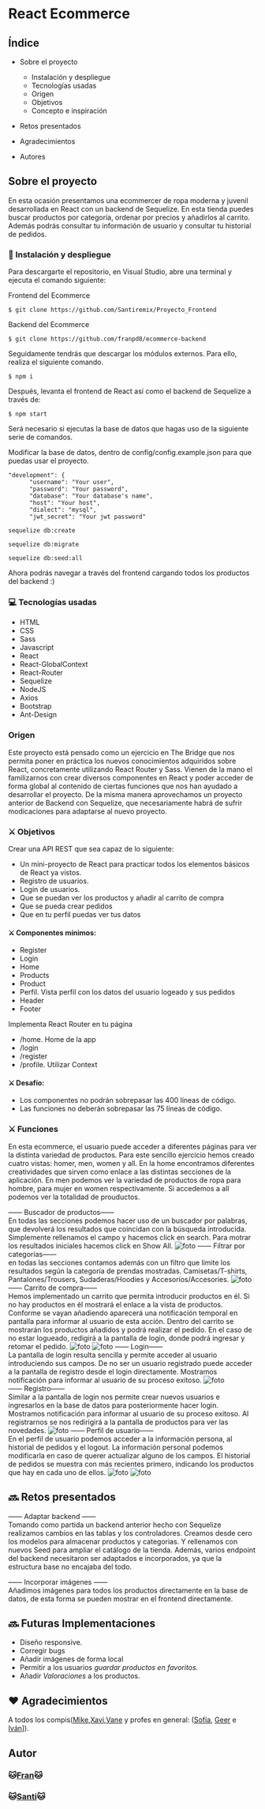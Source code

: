 #  React Ecommerce

## Índice

* Sobre el proyecto
    * Instalación y despliegue
    * Tecnologías usadas
    * Origen
    * Objetivos
    * Concepto e inspiración

* Retos presentados

* Agradecimientos

* Autores

## Sobre el proyecto

En esta ocasión presentamos una ecommercer de ropa moderna y juvenil desarrollada en React con un backend de Sequelize.  En esta tienda puedes buscar productos por categoría, ordenar por precios y añadirlos al carrito. Además podrás consultar tu información de usuario y consultar tu historial de pedidos. 

### 💫 Instalación y despliegue

Para descargarte el repositorio, en Visual Studio, abre una terminal y ejecuta el comando siguiente:


Frontend del Ecommerce
```
$ git clone https://github.com/Santiremix/Proyecto_Frontend
```
Backend del Ecommerce
```
$ git clone https://github.com/franpd8/ecommerce-backend
```

 Seguidamente tendrás que descargar los módulos externos. Para ello, realiza el siguiente comando.

```
$ npm i
```

Después, levanta el frontend de React así como el backend de Sequelize a través de:

```
$ npm start
```
Será necesario si ejecutas la base de datos que hagas uso de la siguiente serie de comandos. 

Modificar la base de datos, dentro de config/config.example.json para que puedas usar el proyecto.
```
"development": {
      "username": "Your user", 
      "password": "Your password",
      "database": "Your database's name",
      "host": "Your host",
      "dialect": "mysql",
      "jwt_secret": "Your jwt password"
```

```
sequelize db:create

sequelize db:migrate

sequelize db:seed:all
```

Ahora podrás navegar a través del frontend cargando todos los productos del backend :) 

### 💻 Tecnologías usadas

* HTML
* CSS
* Sass
* Javascript
* React
* React-GlobalContext
* React-Router
* Sequelize 
* NodeJS 
* Axios 
* Bootstrap
* Ant-Design 

### Origen

Este proyecto está pensado como un ejercicio en The Bridge que nos permita poner en práctica los nuevos conocimientos adquiridos sobre React, concretamente utilizando React Router y Sass. Vienen de la mano el familizarnos con crear diversos componentes en React y poder acceder de forma global al contenido de ciertas funciones que nos han ayudado a desarrollar el proyecto.  De la misma manera aprovechamos un proyecto anterior de Backend con Sequelize, que necesariamente habrá de sufrir modicaciones para adaptarse al nuevo proyecto. 

### ⚔️ Objetivos

Crear una API REST que sea capaz de lo siguiente:
* Un mini-proyecto de React para practicar todos los elementos básicos de React ya vistos.
* Registro de usuarios.
* Login de usuarios.
* Que se puedan ver los productos  y añadir al carrito de compra
* Que se pueda crear pedidos
* Que en tu perfil puedas ver tus datos

#### ⚔️ Componentes mínimos:
* Register
* Login
* Home
* Products
* Product
* Perfil. Vista perfil con los datos del usuario logeado y sus pedidos
* Header
* Footer

Implementa React Router en tu página
* /home. Home de la app
* /login
* /register
* /profile. 
Utilizar Context 

#### ⚔️ Desafío:
* Los componentes no podrán sobrepasar las 400 líneas de código.
* Las funciones no deberán sobrepasar las 75 líneas de código.

### ⚔️ Funciones

En esta ecommerce, el usuario puede acceder a diferentes páginas para ver la distinta variedad de productos. Para este sencillo ejercicio hemos creado cuatro vistas: homer, men, women y all.  En la home encontramos diferentes creatividades que sirven como enlace a las distintas secciones de la aplicación. En men podemos ver la variedad de productos de ropa para hombre, para mujer en women respectivamente. Si accedemos a all podemos ver la totalidad de prouductos. 


—— Buscador de productos——<br> En todas las secciones podemos hacer uso de un buscador por palabras, que devolverá los resultados que coincidan con la búsqueda introducida. Simplemente rellenamos el campo y hacemos click en search. Para motrar los resultados iniciales hacemos click en Show All. 
![foto](https://i.imgur.com/4i86nMj.png)
—— Filtrar por categorías——<br>en todas las secciones contamos además con un filtro que limite los resultados según la categoría de prendas mostradas. Camisetas/T-shirts, Pantalones/Trousers, Sudaderas/Hoodies y Accesorios/Accesories. 
![foto](https://i.imgur.com/feQChyO.png)
—— Carrito de compra——<br>
 Hemos implementado un carrito que permita introducir productos en él. Si no hay productos en él mostrará el enlace a la vista de productos. Conforme se vayan añadiendo aparecerá una notificación temporal en pantalla para informar al usuario de esta acción. Dentro del carrito se mostrarán los productos añadidos y podrá realizar el pedido. En el caso de no estar logueado, redigirá a la pantalla de login, donde podrá ingresar y retomar el pedido. 
![foto](https://i.imgur.com/2etidth.png)
![foto](https://i.imgur.com/HKPywMP.png)
—— Login——<br>
La pantalla de login resulta sencilla y permite acceder al usuario introduciendo sus campos. De no ser un usuario registrado puede acceder a la pantalla de registro desde el login directamente. Mostramos notificación para informar al usuario de su proceso exitoso.
![foto](https://i.imgur.com/Q7wSncF.png)
—— Registro——<br>
Similar a la pantalla de login nos permite crear nuevos usuarios e ingresarlos en la base de datos para posteriormente hacer login. Mostramos notificación para informar al usuario de su proceso exitoso. Al registrarnos se nos redirigirá a la pantalla de productos para ver las novedades. 
![foto](https://i.imgur.com/VVlzRV7.png)
—— Perfil de usuario——<br>
En el perfil de usuario podemos acceder a la información persona, al historial de pedidos y el logout. La información personal podemos modificarla en caso de querer actualizar alguno de los campos.  El historial de pedidos se muestra con más recientes primero, indicando los productos que hay en cada uno de ellos. 
![foto](https://i.imgur.com/NjspMGw.png)
![foto](https://i.imgur.com/b8HQOFH.png)
## 🔜 Retos presentados

—— Adaptar backend ——<br>
Tomando como partida un backend anterior hecho con Sequelize realizamos cambios en las tablas y los controladores. Creamos desde cero los modelos para almacenar productos y categorias. Y rellenamos con nuevos Seed para ampliar el catálogo de la tienda.  Además, varios endpoint del backend necesitaron ser adaptados e incorporados, ya que la estructura base no encajaba del todo. 

—— Incorporar imágenes ——<br>
Añadimos imágenes para todos los productos directamente en la base de datos, de esta forma se pueden mostrar en el frontend directamente. 




## 🔜 Futuras Implementaciones

* Diseño responsive. 
* Corregir bugs 
* Añadir imágenes de forma local
* Permitir a los usuarios <i>guardar productos en favoritos.</i>
* Añadir <i>Valoraciones</i> a los productos.


##  ♥️ Agradecimientos

A todos los compis([Mike](https://github.com/MrSetOne),[Xavi](https://github.com/xavi-mat),[Vane](https://github.com/vaneebg/) y profes en general: ([Sofía](https://github.com/SofiaPinilla), [Geer](https://github.com/GeerDev) e [Iván](https://github.com/ivanpuebla10)]).


## Autor

### 🐱[Fran](https://github.com/franpd8)🐱
### 🐱[Santi](https://github.com/Santiremix)🐱
